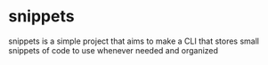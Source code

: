 # snippets
snippets is a simple project that aims to make a CLI that stores small snippets of code to use whenever needed and organized
